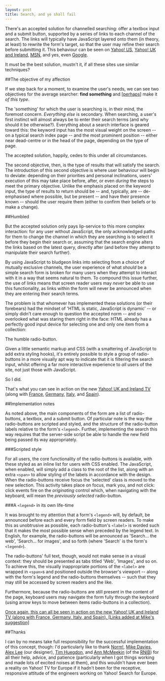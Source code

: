 ```yaml
---
layout: post
title: Search, and ye shall fail
---
```

There's an accepted solution for channelled searching: offer a textbox input and a submit button, supported by a series of links to each channel of the search. The links will typically have JavaScript layered onto them (in theory, at least) to rewrite the form's target, so that the user may refine their search before submitting it. This behaviour can be seen on [Yahoo! <abbr title="United States" class="caps">US</abbr>][Y!US], [Yahoo! <abbr title="United Kingdom" class="caps">UK</abbr> and Ireland][Y!UK], [<abbr title="Microsoft Network" class="caps">MSN</abbr>][MSN], and yes, even [Google][].

It _must_ be the best solution, mustn't it, if all these sites use similar techniques?

##The objective of my affection

If we step back for a moment, to examine the user's needs, we can see two objectives for the average searcher: **find something** and [<ins>perhaps</ins>] make it _of this type_.

The 'something' for which the user is searching is, in their mind, the foremost concern. _Everything else_ is secondary. When searching, a user's first instinct will almost always be to enter their search terms (and why should it be otherwise?). Everything about a search interface is geared toward this: the keyword input has the most visual weight on the screen -- on a typical search index page -- and the most prominent position -- either near dead-centre or in the head of the page, depending on the type of page.

The accepted solution, happily, cedes to this under all circumstances.

The second objective, then, is the type of results that will satisfy the search. The introduction of this second objective is where user behaviour will begin to deviate: depending on their priorities and personal inclinations, users' execution of this may take place before, after, or even _during_ the steps to meet the primary objective. Unlike the emphasis placed on the keyword input, the type of results to return should be -- and, typically, are -- de-emphasised where possible, but be present -- and have their presence known -- should the user require them (either to confirm their beliefs or to make a change).

##Humbled

But the accepted solution only pays lip-service to this more complex interaction: for any user without JavaScript, the only acknowledged paths for them to change the channel in which they are searching is to select it before they begin their search or, assuming that the search engine alters the links based on the latest query, directly after (and before they attempt to manipulate their search further). 

By using JavaScript to bludgeon links into selecting from a choice of mutually exclusive channels, the user experience of what _should_ be a simple search form is broken for many users when they attempt to interact with it in a way that seems natural to them. To compound this issue further, the use of links means that screen reader users may _never_ be able to use this functionality, as links within the form will never be announced when they are entering their search terms.

The problem is that whomever has implemented these solutions (or their forebears) had the mindset of 'HTML is static, JavaScript is dynamic' -- or simply didn't care enough to question the accepted norm -- and so overlooked what was staring them right in the face: HTML already has a perfectly good input device for selecting one and only one item from a collection:

The humble radio-button.

Given a little semantic markup and CSS (with a smattering of JavaScript to add extra styling hooks), it's entirely possible to style a group of radio-buttons in a more visually apt way to indicate that it is filtering the search input, whilst offering a far more interactive experience to _all_ users of the site, not just those with JavaScript.

So I did.

That's what you can see in action on the new [Yahoo! <abrr title="United Kingdom" class="caps">UK</abrr> and Ireland <abbr title="Television" class="caps">TV</abbr>][Y!TV UK] (along with [France][Y!TV FR], [Germany][Y!TV DE], [Italy][Y!TV IT], and [Spain][Y!TV ES]).

##Implementation notes

As noted above, the main components of the form are a list of radio-buttons, a textbox, and a submit button. Of particular note is the way the radio-buttons are scripted and styled, and the structure of the radio-button labels relative to the form's `<legend>`. Further, implementing the search this way requires that the server-side script be able to handle the new field being passed its way appropriately.

###Scripted style

For all users, the core functionality of the radio-buttons is available, with these styled as an inline list for users with CSS enabled. The JavaScript, when enabled, will simply add a class to the root of the list, along with an extra `<span>` to allow styling of the labels in accordance with the design. When the radio-buttons receive focus the 'selected' class is moved to the new selection. This activity takes place on focus, mark you, and not click: click events fire on the _originating_ control which, when navigating with the keyboard, will mean the _previously selected_ radio-button.

###A `<legend>` in its own life-time

It was brought to my attention that a form's `<legend>` will, by default, be announced before each and every form field by screen readers. To make this as unobtrusive as possible, each radio-button's `<label>` is worded such that it makes the most possible sense when preceded by the legend text. In English, for example, the radio-buttons will be announced as 'Search… the web', 'Search… for images', and so forth (where 'Search' is the form's  `<legend>`).

The radio-buttons' full text, though, would not make sense in a visual context: they should be presented as tabs titled 'Web', 'Images', and so on. To achieve this, the visually inappropriate portions of the `<label>` are wrapped in `<span>`s and positioned outside the browser's viewport -- along with the form's legend and the radio-buttons themselves -- such that they may still be accessed by screen readers and the like.

Furthermore, because the radio-buttons are still present in the content of the page, keyboard users may navigate the form fully through the keyboard (using arrow keys to move between items radio-buttons in a collection).

<ins>Once again, this can all be seen in action on the new [Yahoo! <abrr title="United Kingdom" class="caps">UK</abrr> and Ireland <abbr title="Television" class="caps">TV</abbr>][Y!TV UK] (along with [France][Y!TV FR], [Germany][Y!TV DE], [Italy][Y!TV IT], and [Spain][Y!TV ES]). [Links added at Mike's suggestion]</ins>

##Thanks

I can by no means take full responsibility for the successful implementation of this concept, though: I'd particularly like to thank [Norm!][], [Mike Davies][], [Alex Lee][] (our designer), [Tim Huegdon][], and [Ann McMeekin][] (of the [<abbr title="Royal National Institute of the Blind" class="caps">RNIB</abbr>][RNIB]) for all their help, advice, and patience (particularly when I got things working and made lots of excited noises at them), and this wouldn't have ever been a reality on Yahoo! TV for Europe if it hadn't been for the receptive, responsive attitude of the engineers working on Yahoo! Search for Europe.

[Y!US]:   http://yahoo.com/
[Y!UK]:   http://uk.yahoo.com/
[MSN]:    http://msn.com/
[Google]: http://google.com/

[Y!TV UK]:http://uk.tv.yahoo.com/
[Y!TV FR]:http://fr.tv.yahoo.com/ "Yahoo! France Télé"
[Y!TV DE]:http://de.tv.yahoo.com/ "Yahoo! Deutschland TV"
[Y!TV IT]:http://it.tv.yahoo.com/ "YahoO! Italia TV"
[Y!TV ES]:http://es.tv.yahoo.com/ "Yahoo! España TV"

[Norm!]:       http://cackhanded.net/ "Mark Norman Francis's Cackhanded.net"
[Mike Davies]: http://www.isolani.co.uk/ "Mike Davies's isolani"
[Alex Lee]:    http://www.csensedesign.co.uk/ "Alex Lee: in the arms of strangers"
[Tim Huegdon]: http://nefariousdesigns.co.uk/ "Tim Huegdon's Nefarious Designs"
[Ann McMeekin]:http://www.pixeldiva.co.uk/ "Ann McMeekin: pixeldiva"
[RNIB]:        http://www.rnib.org.uk/
